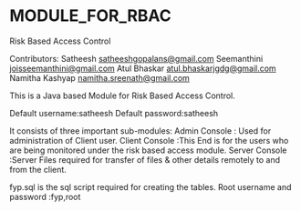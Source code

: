 # MODULE_FOR_RBAC
Risk Based Access Control

Contributors:
Satheesh              satheeshgopalans@gmail.com
Seemanthini           joisseemanthini@gmail.com
Atul Bhaskar          atul.bhaskarjgdg@gmail.com 
Namitha Kashyap       namitha.sreenath@gmail.com


This is a Java based Module for Risk Based Access Control.

Default username:satheesh
Default password:satheesh

It consists of three important sub-modules:
Admin Console : Used for administration of Client user.
Client Console :This End is for the users who are being monitored under the risk based access module.
Server Console :Server Files required for transfer of files & other details remotely to and from the client.

fyp.sql is the sql script required for creating the tables.
Root username and password :fyp,root
